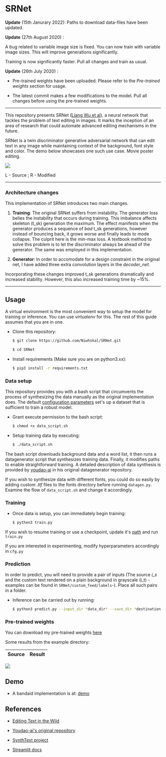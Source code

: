 # SRNet

**Update** (15th Janurary 2022):
Paths to download data-files have been updated. 

**Update** (27th August 2020) :

A bug related to variable image size is fixed. You can now train with variable image sizes. This will improve generations significantly. 

Training is now significantly faster. 
Pull all changes and train as usual.  

**Update** (26th July 2020) : 
* Pre-trained weights have been uploaded. Please refer to the *Pre-trained weights* section for usage. 

* The latest commit makes a few modifications to the model. Pull all changes before using the pre-trained weights.

---

This repository presents SRNet ([Liang Wu et al](https://arxiv.org/pdf/1908.03047.pdf)), a neural network that tackles the problem of text editing in images. It marks the inception of an area of research that could automate advanced editing mechanisms in the future. 


SRNet is a twin discriminator generative adversarial network that can edit text in any image while maintaining context of the background, font style and color. The demo below showcases one such use case. Movie poster editing.

![](media/final.gif)

L - Source ; R - Modified

----
### Architecture changes

This implementation of SRNet introduces two main changes. 

1. **Training**: The original SRNet suffers from instability. The generator loss belies the instability that occurs during training. This imbalance affects skeleton (t_sk) generation the maximum. The effect manifests when the generator produces a sequence of *bad* t_sk generations, however instead of bouncing back, it grows worse and finally leads to mode collapse. The culprit here is the min-max loss. A textbook method to solve this problem is to let the discriminator always be ahead of the generator. The same was employed in this implementation.


2. **Generator**: In order to accomodate for a design constraint in the original net, I have added three extra convolution layers in the *decoder_net*.

Incorporating these changes improved t_sk generations dramatically and increased stability. However, this also increased training time by ~15%. 

----
## Usage

A virtual environment is the most convenient way to setup the model for training or inference. You can use *virtualenv* for this. The rest of this guide assumes that you are in one.

- Clone this repository:
    ```bash
    $ git clone https://github.com/Niwhskal/SRNet.git

    $ cd SRNet
    ```
- Install requirements (Make sure you are on python3.xx):
    ```bash
    $ pip3 install -r requirements.txt
    ```
### Data setup

This repository provides you with a bash script that circumvents the process of synthesizing the data manually as the original implementation does. The default [configuration parameters](https://github.com/Niwhskal/SRNet/blob/582749370e356cb32396152f6078e1150b91212e/SRNet-Datagen/Synthtext/data_cfg.py#L10) set's up a dataset that is sufficient to train a robust model.

- Grant execute permission to the bash script:
    ```bash
    $ chmod +x data_script.sh
    ```
- Setup training data by executing:
    ```bash
    $ ./data_script.sh
    ```
The bash script downloads background data and a word list, it then runs a datagenerator script that synthesizes training data. Finally, it modifies paths to enable straightforward training. A detailed description of data synthesis is provided by [youdao-ai](https://github.com/youdao-ai/SRNet-Datagen) in his original datagenerator repository. 

If you wish to synthesize data with different fonts, you could do so easily by adding custom *.ttf* files to the fonts directory before running `datagen.py`. Examine the flow of `data_script.sh` and change it accordingly.

### Training

- Once data is setup, you can immediately begin training:
    ```bash
    $ python3 train.py
    ```
If you wish to resume training or use a checkpoint, update it's [path](https://github.com/Niwhskal/SRNet/blob/9f7b34d4bdffa3951912ac739c22997a66a1ad0a/cfg.py#L24) and run `train.py`

If you are interested in experimenting, modify hyperparameters accordingly in `cfg.py`

### Prediction

In order to predict, you will need to provide a pair of inputs (The source *i_s* and the custom text rendered on a plain background in grayscale (i_t) -examples can be found in `SRNet/custom_feed/labels`-). Place all such pairs in a folder.  

- Inference can be carried out by running:
    ```bash
    $ python3 predict.py --input_dir *data_dir* --save_dir *destination_dir* --checkpoint *path_to_ckpt*
    ```

### Pre-trained weights

You can download my pre-trained weights [here](https://drive.google.com/file/d/1FMyabJ5ivT3HVUfUeozqOpMqlU68V65K/view?usp=sharing)

Some results from the example directory:

Source     |      Result
:-------------------------:|:-------------------------:

![](media/pre-trained_result.png)


## Demo

- A bandaid implementation is at: [demo](https://github.com/lksshw/srnet-demo)

## References

* [Editing Text in the Wild](https://arxiv.org/abs/1908.03047)

* [Youdao-ai's original repository](https://github.com/youdao-ai/SRNet)

* [SynthText project](https://github.com/ankush-me/SynthText)

* [Streamlit docs](https://www.streamlit.io/)
